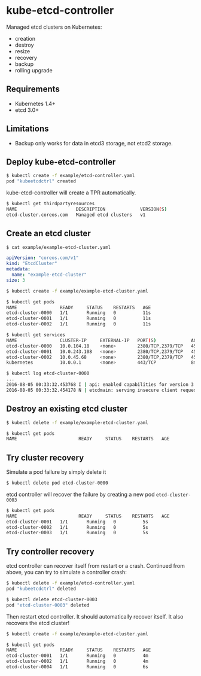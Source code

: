 # kube-etcd-controller

Managed etcd clusters on Kubernetes:

- creation
- destroy
- resize
- recovery
- backup
- rolling upgrade

## Requirements

- Kubernetes 1.4+
- etcd 3.0+

## Limitations

- Backup only works for data in etcd3 storage, not etcd2 storage.

## Deploy kube-etcd-controller

```bash
$ kubectl create -f example/etcd-controller.yaml
pod "kubeetcdctrl" created
```

kube-etcd-controller will create a TPR automatically.

```bash
$ kubectl get thirdpartyresources
NAME                      DESCRIPTION             VERSION(S)
etcd-cluster.coreos.com   Managed etcd clusters   v1
```

## Create an etcd cluster

```bash
$ cat example/example-etcd-cluster.yaml
```

```yaml
apiVersion: "coreos.com/v1"
kind: "EtcdCluster"
metadata:
  name: "example-etcd-cluster"
size: 3
```

```bash
$ kubectl create -f example/example-etcd-cluster.yaml
```

```bash
$ kubectl get pods
NAME                READY     STATUS    RESTARTS   AGE
etcd-cluster-0000   1/1       Running   0          11s
etcd-cluster-0001   1/1       Running   0          11s
etcd-cluster-0002   1/1       Running   0          11s
```

```bash
$ kubectl get services
NAME                CLUSTER-IP     EXTERNAL-IP   PORT(S)             AGE
etcd-cluster-0000   10.0.104.18    <none>        2380/TCP,2379/TCP   45s
etcd-cluster-0001   10.0.243.108   <none>        2380/TCP,2379/TCP   45s
etcd-cluster-0002   10.0.45.68     <none>        2380/TCP,2379/TCP   45s
kubernetes          10.0.0.1       <none>        443/TCP             8m
```

```bash
$ kubectl log etcd-cluster-0000
...
2016-08-05 00:33:32.453768 I | api: enabled capabilities for version 3.0
2016-08-05 00:33:32.454178 N | etcdmain: serving insecure client requests on 0.0.0.0:2379, this is strongly discouraged!
```

## Destroy an existing etcd cluster

```bash
$ kubectl delete -f example/example-etcd-cluster.yaml
```

```bash
$ kubectl get pods
NAME                       READY     STATUS    RESTARTS   AGE
```
## Try cluster recovery

Simulate a pod failure by simply delete it

```bash
$ kubectl delete pod etcd-cluster-0000
```

etcd controller will recover the failure by creating a new pod `etcd-cluster-0003`

```bash
$ kubectl get pods
NAME                       READY     STATUS    RESTARTS   AGE
etcd-cluster-0001   1/1       Running   0          5s
etcd-cluster-0002   1/1       Running   0          5s
etcd-cluster-0003   1/1       Running   0          5s
```

## Try controller recovery

etcd controller can recover itself from restart or a crash. Continued from above, you can try to simulate a controller crash:

```bash
$ kubectl delete -f example/etcd-controller.yaml
pod "kubeetcdctrl" deleted

$ kubectl delete etcd-cluster-0003
pod "etcd-cluster-0003" deleted
```

Then restart etcd controller. It should automatically recover itself. It also recovers the etcd cluster!

```bash
$ kubectl create -f example/example-etcd-cluster.yaml

$ kubectl get pods
NAME                READY     STATUS    RESTARTS   AGE
etcd-cluster-0001   1/1       Running   0          4m
etcd-cluster-0002   1/1       Running   0          4m
etcd-cluster-0004   1/1       Running   0          6s
```
